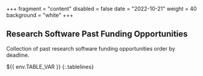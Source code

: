 +++
fragment = "content"
disabled = false
date = "2022-10-21"
weight = 40
background = "white"
+++

## Research Software Past Funding Opportunities

Collection of past research software funding opportunities order by deadline.

<style>
.tablelines table, .tablelines td, .tablelines th {
  border: 2px solid black;
  vertical-align: top;
  !important;
 }
</style>
${{ env.TABLE_VAR }}
{:.tablelines}
